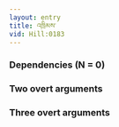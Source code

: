 ```yaml
---
layout: entry
title: འཁྲིམས་
vid: Hill:0183
---
```

### Dependencies (N = 0)


### Two overt arguments


### Three overt arguments
